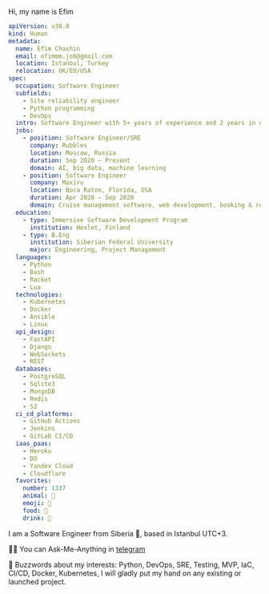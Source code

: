 Hi, my name is Efim

```yaml
apiVersion: v30.0
kind: Human
metadata:
  name: Efim Chashin
  email: efimmm.job@gmail.com
  location: Istanbul, Turkey
  relocation: UK/EU/USA
spec:
  occupation: Software Engineer
  subfields:
    - Site reliability engineer
    - Python programming
    - DevOps
  intro: Software Engineer with 5+ years of experience and 2 years in data analytics in Python stack. Interested in distributed systems and high-performance apps. Loves prototyping MVPs or production-ready software in Vim.
  jobs:
    - position: Software Engineer/SRE
      company: Rubbles
      location: Moscow, Russia
      duration: Sep 2020 – Present
      domain: AI, big data, machine learning
    - position: Software Engineer
      company: Maxiru
      location: Boca Raton, Florida, USA
      duration: Apr 2020 – Sep 2020
      domain: Cruise management software, web development, booking & reservation systems
  education:
    - type: Immersive Software Development Program
      institution: Hexlet, Finland
    - type: B.Eng
      institution: Siberian Federal University
      major: Engineering, Project Management
  languages:
    - Python
    - Bash
    - Racket
    - Lua
  technologies:
    - Kubernetes
    - Docker
    - Ansible
    - Linux
  api_design:
    - FastAPI
    - Django
    - WebSockets
    - REST
  databases:
    - PostgreSQL
    - Sqlite3
    - MongoDB
    - Redis
    - S3
  ci_cd_platforms:
    - GitHub Actions
    - Jenkins
    - GitLab CI/CD
  iaas_paas:
    - Heroku
    - DO
    - Yandex Cloud
    - Cloudflare
  favorites:
    number: 1337
    animal: 🐶
    emoji: 🚀
    food: 🥩
    drink: 🥃

```

I am a Software Engineer from Siberia 🐻, based in Istanbul UTC+3.

🙋‍♀️ You can Ask-Me-Anything in [telegram](https://t.me/efim_ev)

💬 Buzzwords about my interests: Python, DevOps, SRE, Testing, MVP, IaC, CI/CD, Docker, Kubernetes,
I will gladly put my hand on any existing or launched project. 
